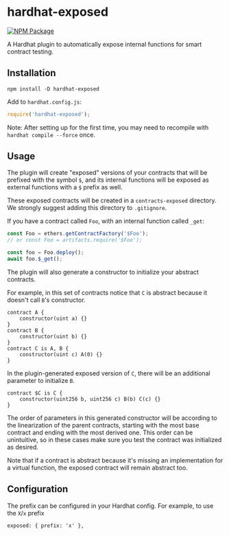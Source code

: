 # hardhat-exposed

[![NPM Package](https://img.shields.io/npm/v/hardhat-exposed.svg)](https://www.npmjs.org/package/hardhat-exposed)

A Hardhat plugin to automatically expose internal functions for smart contract testing.

## Installation

```
npm install -D hardhat-exposed
```

Add to `hardhat.config.js`:

```javascript
require('hardhat-exposed');
```

Note: After setting up for the first time, you may need to recompile with `hardhat compile --force` once.

## Usage

The plugin will create "exposed" versions of your contracts that will be prefixed with the symbol `$`, and its internal functions will be exposed as external functions with a `$` prefix as well.

These exposed contracts will be created in a `contracts-exposed` directory. We strongly suggest adding this directory to `.gitignore`.

If you have a contract called `Foo`, with an internal function called `_get`:

```javascript
const Foo = ethers.getContractFactory('$Foo');
// or const Foo = artifacts.require('$Foo');

const foo = Foo.deploy();
await foo.$_get();
```

The plugin will also generate a constructor to initialize your abstract contracts.

For example, in this set of contracts notice that `C` is abstract because it doesn't call `B`'s constructor.

```solidity
contract A {
    constructor(uint a) {}
}
contract B {
    constructor(uint b) {}
}
contract C is A, B {
    constructor(uint c) A(0) {}
}
```

In the plugin-generated exposed version of `C`, there will be an additional parameter to initialize `B`.

```solidity
contract $C is C {
    constructor(uint256 b, uint256 c) B(b) C(c) {}
}
```

The order of parameters in this generated constructor will be according to the linearization of the parent contracts, starting with the most base contract and ending with the most derived one. This order can be unintuitive, so in these cases make sure you test the contract was initialized as desired.

Note that if a contract is abstract because it's missing an implementation for a virtual function, the exposed contract will remain abstract too.

## Configuration

The prefix can be configured in your Hardhat config. For example, to use the `X`/`x` prefix

```
exposed: { prefix: 'x' },
```
